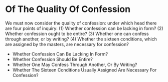 # Of The Quality Of Confession

We must now consider the quality of confession: under which head there are four points of inquiry:
(1) Whether confession can be lacking in form?
(2) Whether confession ought to be entire?
(3) Whether one can confess through another, or by writing?
(4) Whether the sixteen conditions, which are assigned by the masters, are necessary for confession?

* Whether Confession Can Be Lacking In Form?
* Whether Confession Should Be Entire?
* Whether One May Confess Through Another, Or By Writing?
* Whether The Sixteen Conditions Usually Assigned Are Necessary For Confession?